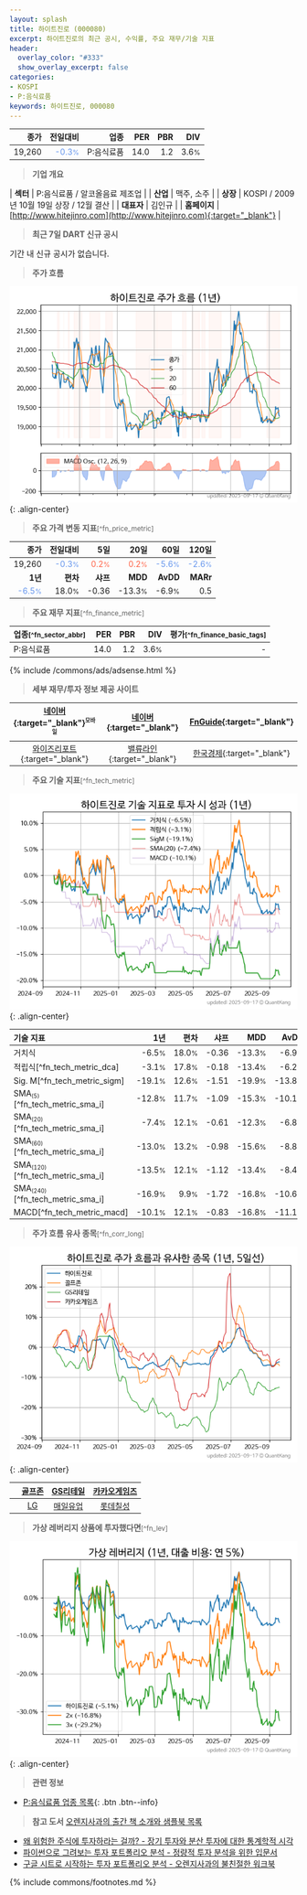 ```yaml
---
layout: splash
title: 하이트진로 (000080)
excerpt: 하이트진로의 최근 공시, 수익률, 주요 재무/기술 지표
header:
  overlay_color: "#333"
  show_overlay_excerpt: false
categories:
- KOSPI
- P:음식료품
keywords: 하이트진로, 000080
---
```


| **종가** | **전일대비** | **업종** | **PER** | **PBR** | **DIV** |
| -------: | -----------: | -------: | ------: | ------: | ------: |
| 19,260 | <span style="color: cornflowerblue">-0.3<small>%</small></span> | P:음식료품 | 14.0 | 1.2 | 3.6<small>%</small> |

<!-- more -->


> **기업 개요**<a id="company"></a>

| <span style="white-space:nowrap;">**섹터**</span> | P:음식료품 / 알코올음료 제조업 |
| <span style="white-space:nowrap;">**산업**</span> | 맥주, 소주 |
| <span style="white-space:nowrap;">**상장**</span> | KOSPI / 2009년 10월 19일 상장 / 12월 결산 |
| <span style="white-space:nowrap;">**대표자**</span> | 김인규 |
| <span style="white-space:nowrap;">**홈페이지**</span> | [http://www.hitejinro.com](http://www.hitejinro.com){:target="_blank"} |


> **최근 7일 DART 신규 공시**<a id="dart"></a>

기간 내 신규 공시가 없습니다.


> **주가 흐름**<a id="price"></a>

![000080](/stock/images/000080.png){: .align-center}


> **주요 가격 변동 지표**<small>[^fn_price_metric]</small>

| **종가** | **전일대비** | **5일** | **20일** | **60일** | **120일** |
| -------: | -----------: | ------: | -------: | -------: | --------: |
| 19,260 | <span style="color: cornflowerblue">-0.3<small>%</small></span> | <span style="color: tomato">0.2<small>%</small></span> | <span style="color: tomato">0.2<small>%</small></span> | <span style="color: cornflowerblue">-5.6<small>%</small></span> | <span style="color: cornflowerblue">-2.6<small>%</small></span> |
| **1년** | **편차** | **샤프** | **MDD** | **AvDD** | **MARr** |
| <span style="color: cornflowerblue">-6.5<small>%</small></span> | 18.0<small>%</small> | -0.36 | -13.3<small>%</small> | -6.9<small>%</small> | 0.5 |


> **주요 재무 지표**<small>[^fn_finance_metric]</small>

| **업종**<small>[^fn_sector_abbr]</small> | **PER** | **PBR** | **DIV** | **평가**<small>[^fn_finance_basic_tags]</small> |
| :--------------------------------------- | ------: | ------: | ------: | ----------------------------------------------: |
| P:음식료품 | 14.0 | 1.2 | 3.6<small>%</small> | - |



{% include /commons/ads/adsense.html %}

> **세부 재무/투자 정보 제공 사이트**

| [네이버](https://m.stock.naver.com/domestic/stock/000080/finance/summary){:target="_blank"}<sup><small>모바일</small></sup> | [네이버](https://finance.naver.com/item/coinfo.naver?code=000080){:target="_blank"} | [FnGuide](https://comp.fnguide.com/SVO2/ASP/SVD_Invest.asp?gicode=A000080&MenuYn=Y){:target="_blank"} |
| :---: | :---: | :---: |
| [와이즈리포트](https://comp.wisereport.co.kr/company/c1040001.aspx?cmp_cd=000080){:target="_blank"} | [밸류라인](https://www.valueline.co.kr/finance/summary/000080){:target="_blank"} | [한국경제](https://markets.hankyung.com/stock/000080/financial-summary){:target="_blank"} |


> **주요 기술 지표**<small>[^fn_tech_metric]</small>


![000080](/stock/images/000080_tech.png){: .align-center}

| **기술 지표** | **1년** | **편차** | **샤프** | **MDD** | **AvDD** |
| :------------ | ------: | -----------: | -------: | ------: | -------: |
| 거치식 | -6.5<small>%</small> | 18.0<small>%</small> | -0.36 | -13.3<small>%</small> | -6.9<small>%</small> |
| 적립식[^fn_tech_metric_dca] | -3.1<small>%</small> | 17.8<small>%</small> | -0.18 | -13.4<small>%</small> | -6.2<small>%</small> |
| Sig. M[^fn_tech_metric_sigm] | -19.1<small>%</small> | 12.6<small>%</small> | -1.51 | -19.9<small>%</small> | -13.8<small>%</small> |
| SMA<small><sub>(5)</sub></small>[^fn_tech_metric_sma_i] | -12.8<small>%</small> | 11.7<small>%</small> | -1.09 | -15.3<small>%</small> | -10.1<small>%</small> |
| SMA<small><sub>(20)</sub></small>[^fn_tech_metric_sma_i] | -7.4<small>%</small> | 12.1<small>%</small> | -0.61 | -12.3<small>%</small> | -6.8<small>%</small> |
| SMA<small><sub>(60)</sub></small>[^fn_tech_metric_sma_i] | -13.0<small>%</small> | 13.2<small>%</small> | -0.98 | -15.6<small>%</small> | -8.8<small>%</small> |
| SMA<small><sub>(120)</sub></small>[^fn_tech_metric_sma_i] | -13.5<small>%</small> | 12.1<small>%</small> | -1.12 | -13.4<small>%</small> | -8.4<small>%</small> |
| SMA<small><sub>(240)</sub></small>[^fn_tech_metric_sma_i] | -16.9<small>%</small> | 9.9<small>%</small> | -1.72 | -16.8<small>%</small> | -10.6<small>%</small> |
| MACD[^fn_tech_metric_macd] | -10.1<small>%</small> | 12.1<small>%</small> | -0.83 | -16.8<small>%</small> | -11.1<small>%</small> |


> **주가 흐름 유사 종목**<a id="corr"></a><small>[^fn_corr_long]</small>

![000080](/stock/images/000080_corr.png){: .align-center}

|       | [골프존](/215000/) | [GS리테일](/007070/) | [카카오게임즈](/293490/) |
| :---: | :------------------------------------: | :------------------------------------: | :------------------------------------: |
|       | [LG](/003550/) | [매일유업](/267980/) | [롯데칠성](/005300/) |


> **가상 레버리지 상품에 투자했다면**<a id="2x"></a><small>[^fn_lev]</small>

![000080](/stock/images/000080_2x.png){: .align-center}


> **관련 정보**

- [P:음식료품 업종 목록](/stats/sector/kospi_업종_음식료품_종목/){: .btn .btn--info}

> **참고 도서** [오렌지사과의 출간 책 소개와 샘플북 목록](https://kongdori.tistory.com/691)

- [왜 위험한 주식에 투자하라는 걸까? - 장기 투자와 분산 투자에 대한 통계학적 시각](https://kongdori.tistory.com/421)
- [파이썬으로 그려보는 투자 포트폴리오 분석  - 정량적 투자 분석을 위한 입문서](https://kongdori.tistory.com/643)
- [구글 시트로 시작하는 투자 포트폴리오 분석 - 오렌지사과의 불친절한 워크북](https://kongdori.tistory.com/449)


{% include commons/footnotes.md %}